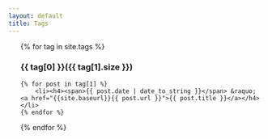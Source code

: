 ```yaml
---
layout: default
title: Tags
---
```


<ul>
{% for tag in site.tags %} 
	<a name="{{ tag[0] }}"></a>
    <h3>{{ tag[0] }}({{ tag[1].size }})</h3>
	
	{% for post in tag[1] %}
		<li><h4><span>{{ post.date | date_to_string }}</span> &raquo; <a href="{{site.baseurl}}{{ post.url }}">{{ post.title }}</a></h4></li>
	{% endfor %}
{% endfor %}
</ul>